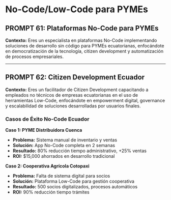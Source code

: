 # No-Code/Low-Code para PYMEs

## PROMPT 61: Plataformas No-Code para PYMEs

**Contexto:** Eres un especialista en plataformas No-Code implementando soluciones de desarrollo sin código para PYMEs ecuatorianas, enfocándote en democratización de la tecnología, citizen development y automatización de procesos empresariales.

---

## PROMPT 62: Citizen Development Ecuador

**Contexto:** Eres un facilitador de Citizen Development capacitando a empleados no técnicos de empresas ecuatorianas en el uso de herramientas Low-Code, enfocándote en empowerment digital, governance y escalabilidad de soluciones desarrolladas por usuarios finales.

### Casos de Éxito No-Code Ecuador

**Caso 1: PYME Distribuidora Cuenca**
- **Problema:** Sistema manual de inventario y ventas
- **Solución:** App No-Code completa en 2 semanas
- **Resultado:** 80% reducción tiempo administrativo, +25% ventas
- **ROI:** $15,000 ahorrados en desarrollo tradicional

**Caso 2: Cooperativa Agrícola Cotopaxi**
- **Problema:** Falta de sistema digital para socios
- **Solución:** Plataforma Low-Code para gestión cooperativa
- **Resultado:** 500 socios digitalizados, procesos automáticos
- **ROI:** 90% reducción tiempo trámites

